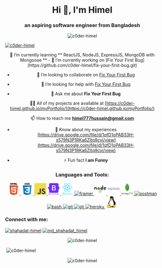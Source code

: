 <h1 align="center">Hi 👋, I'm Himel</h1>
<h3 align="center">an aspiring software engineer from Bangladesh</h3>
<p align="center"> <img src="https://komarev.com/ghpvc/?username=c0der-himel&label=Profile%20views&color=0e75b6&style=flat" alt="c0der-himel" /> </p>
<p align="left"> <a href="https://github.com/ryo-ma/github-profile-trophy"><img src="https://github-profile-trophy.vercel.app/?username=c0der-himel" alt="c0der-himel" /></a> </p>
<div align="center">
 🌱 I’m currently learning ** ReactJS, NodeJS, ExpressJS, MongoDB with Mongoose **
 - 🔭 I’m currently working on [Fix Your First Bug](https://github.com/c0der-himel/fix-your-first-bug.git)

- 👯 I’m looking to collaborate on [Fix Your First Bug](https://github.com/c0der-himel/fix-your-first-bug.git)

- 🤝 I’m looking for help with [Fix Your First Bug](https://github.com/c0der-himel/fix-your-first-bug.git)

- 💬 Ask me about **Fix Your First Bug**

 👨‍💻 All of my projects are available at [https://c0der-himel.github.io/myPortfolio/](https://c0der-himel.github.io/myPortfolio/)

 📫 How to reach me **himel777hussain@gmail.com**
 - 📄 Know about my experiences [https://drive.google.com/file/d/1qfD1oPAB33H-s579N3P1RKa6ZItq9cvi/view](https://drive.google.com/file/d/1qfD1oPAB33H-s579N3P1RKa6ZItq9cvi/view)

- ⚡ Fun fact **I am Funny**
</div>

<h3 align="center">Languages and Tools:</h3>
<p align="center">
 <a href="https://www.w3.org/html/" target="_blank"> <img src="https://raw.githubusercontent.com/devicons/devicon/master/icons/html5/html5-original-wordmark.svg" alt="html5" width="40" height="40"/> </a> 
 <a href="https://www.w3schools.com/css/" target="_blank"> <img src="https://raw.githubusercontent.com/devicons/devicon/master/icons/css3/css3-original-wordmark.svg" alt="css3" width="40" height="40"/> </a> 
 <a href="https://developer.mozilla.org/en-US/docs/Web/JavaScript" target="_blank"> <img src="https://raw.githubusercontent.com/devicons/devicon/master/icons/javascript/javascript-original.svg" alt="javascript" width="40" height="40"/> </a> 
 <a href="https://getbootstrap.com" target="_blank"> <img src="https://raw.githubusercontent.com/devicons/devicon/master/icons/bootstrap/bootstrap-plain-wordmark.svg" alt="bootstrap" width="40" height="40"/> </a> 
 <a href="https://reactjs.org/" target="_blank"> <img src="https://raw.githubusercontent.com/devicons/devicon/master/icons/react/react-original-wordmark.svg" alt="react" width="40" height="40"/> </a> 
 <a href="https://www.framer.com/" target="_blank"> <img src="https://www.vectorlogo.zone/logos/framer/framer-icon.svg" alt="framer" width="40" height="40"/> </a>
 <a href="https://nodejs.org" target="_blank"> <img src="https://raw.githubusercontent.com/devicons/devicon/master/icons/nodejs/nodejs-original-wordmark.svg" alt="nodejs" width="40" height="40"/> </a> 
 <a href="https://expressjs.com" target="_blank"> <img src="https://raw.githubusercontent.com/devicons/devicon/master/icons/express/express-original-wordmark.svg" alt="express" width="40" height="40"/> </a> 
 <a href="https://www.mongodb.com/" target="_blank"> <img src="https://raw.githubusercontent.com/devicons/devicon/master/icons/mongodb/mongodb-original-wordmark.svg" alt="mongodb" width="40" height="40"/> </a>
 <a href="https://postman.com" target="_blank"> <img src="https://www.vectorlogo.zone/logos/getpostman/getpostman-icon.svg" alt="postman" width="40" height="40"/> </a>
 <a href="https://www.gnu.org/software/bash/" target="_blank"> <img src="https://www.vectorlogo.zone/logos/gnu_bash/gnu_bash-icon.svg" alt="bash" width="40" height="40"/> </a>
 <a href="https://git-scm.com/" target="_blank"> <img src="https://www.vectorlogo.zone/logos/git-scm/git-scm-icon.svg" alt="git" width="40" height="40"/> </a>
 <a href="https://git-scm.com/" target="_blank"> <img src="https://avatars.githubusercontent.com/u/7892489?s=200&v=4" alt="git" width="40" height="40"/> </a>
 <a href="https://heroku.com" target="_blank"> <img src="https://www.vectorlogo.zone/logos/heroku/heroku-icon.svg" alt="heroku" width="40" height="40"/> </a> 
 <a href="https://www.linux.org/" target="_blank"> <img src="https://raw.githubusercontent.com/devicons/devicon/master/icons/linux/linux-original.svg" alt="linux" width="40" height="40"/> </a>  
</p>
<h3 align="left">Connect with me:</h3>
<p align="left">
<a href="https://linkedin.com/in/shahadat-himel" target="blank"><img align="center" src="https://cdn.jsdelivr.net/npm/simple-icons@3.0.1/icons/linkedin.svg" alt="shahadat-himel" height="30" width="40" /></a>
<a href="https://instagram.com/md_shahadat_himel" target="blank"><img align="center" src="https://cdn.jsdelivr.net/npm/simple-icons@3.0.1/icons/instagram.svg" alt="md_shahadat_himel" height="30" width="40" /></a>
</p>
<p align="center"><img align="center" src="https://github-readme-stats.vercel.app/api/top-langs?username=c0der-himel&show_icons=true&locale=en&layout=compact" alt="c0der-himel" /></p>
<p>&nbsp;<img align="center" src="https://github-readme-stats.vercel.app/api?username=c0der-himel&show_icons=true&locale=en" alt="c0der-himel" /></p>
<p align="center"><img align="center" src="https://github-readme-streak-stats.herokuapp.com/?user=c0der-himel&" alt="c0der-himel" /></p>
